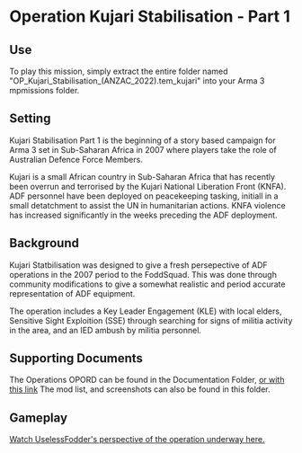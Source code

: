 # Operation Kujari Stabilisation - Part 1
## Use
To play this mission, simply extract the entire folder named "OP_Kujari_Stabilisation_(ANZAC_2022).tem_kujari" into your Arma 3 mpmissions folder.

## Setting
Kujari Stabilisation Part 1 is the beginning of a story based campaign for Arma 3 set in Sub-Saharan Africa in 2007 where players take the role of Australian Defence Force Members.

Kujari is a small African country in Sub-Saharan Africa that has recently been overrun and terrorised by the Kujari National Liberation Front (KNFA). ADF personnel have been deployed on peacekeeping tasking, initiall in a small detatchment to assist the UN in humanitarian actions. KNFA violence has increased significantly in the weeks preceding the ADF deployment. 

## Background
Kujari Statbilisation was designed to give a fresh persepective of ADF operations in the 2007 period to the FoddSquad. This was done through community modifications to give a somewhat realistic and period accurate representation of ADF equipment.

The operation includes a Key Leader Engagement (KLE) with local elders, Sensitive Sight Exploition (SSE) through searching for signs of militia activity in the area, and an IED ambush by militia personnel.

## Supporting Documents
The Operations OPORD can be found in the Documentation Folder, [or with this link](Documentation/Operation-Kujari-Stabilisation-Opord.docx)
The mod list, and screenshots can also be found in this folder.

## Gameplay
[Watch UselessFodder's perspective of the operation underway here.](https://www.youtube.com/watch?v=o1LGGuqvD3M)
